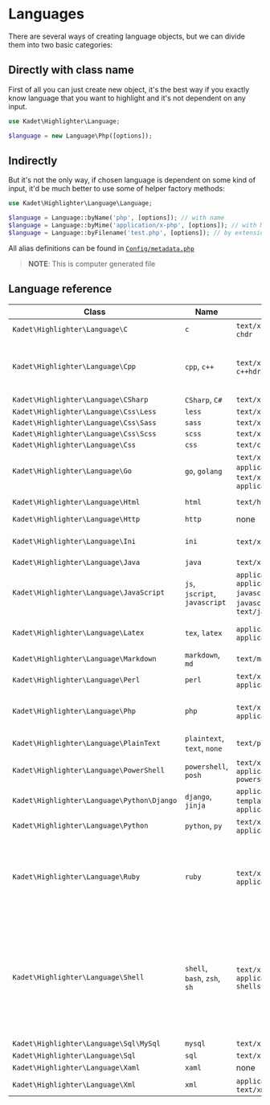 <!-- icon: code -->
# Languages
There are several ways of creating language objects, but we can divide
them into two basic categories:

## Directly with class name 
First of all you can just create new object, it's the best way if you exactly
know language that you want to highlight and it's not dependent on any input.
```php
use Kadet\Highlighter\Language;

$language = new Language\Php([options]); 
```

## Indirectly
But it's not the only way, if chosen language is dependent on some 
kind of input, it'd be much better to use some of helper factory methods:

```php
use Kadet\Highlighter\Language\Language;

$language = Language::byName('php', [options]); // with name
$language = Language::byMime('application/x-php', [options]); // with MIME type
$language = Language::byFilename('test.php', [options]); // by extension
```

All alias definitions can be found in [`Config/metadata.php`](../Config/metadata.php)
> **NOTE**: This is computer generated file

## Language reference

<!-- aliasbegin -->
Class | Name | MIME | Extension
------|------|------|----------
`Kadet\Highlighter\Language\C` | `c` | `text/x-csrc`, `text/x-chdr` | `*.c`, `*.h`, `*.idc`
`Kadet\Highlighter\Language\Cpp` | `cpp`, `c++` | `text/x-c++src`, `text/x-c++hdr` | `*.cpp`, `*.hpp`, `*.hxx`, `*.cxx`, `*.cc`, `*.hh`
`Kadet\Highlighter\Language\CSharp` | `CSharp`, `C#` | `text/x-csharp` | `*.cs`
`Kadet\Highlighter\Language\Css\Less` | `less` | `text/x-less` | `*.less`
`Kadet\Highlighter\Language\Css\Sass` | `sass` | `text/x-sass` | `*.sass`
`Kadet\Highlighter\Language\Css\Scss` | `scss` | `text/x-scss` | `*.scss`
`Kadet\Highlighter\Language\Css` | `css` | `text/css` | `*.css`
`Kadet\Highlighter\Language\Go` | `go`, `golang` | `text/x-go`, `application/x-go`, `text/x-golang`, `application/x-golang` | `*.go`
`Kadet\Highlighter\Language\Html` | `html` | `text/html` | `*.html`, `*.htm`
`Kadet\Highlighter\Language\Http` | `http` | none | none
`Kadet\Highlighter\Language\Ini` | `ini` | `text/x-ini`, `text/inf` | `*.ini`, `*.cfg`, `*.inf`
`Kadet\Highlighter\Language\Java` | `java` | `text/x-java` | `*.java`
`Kadet\Highlighter\Language\JavaScript` | `js`, `jscript`, `javascript` | `application/javascript`, `application/x-javascript`, `text/x-javascript`, `text/javascript` | `*.js`, `*.jsx`
`Kadet\Highlighter\Language\Latex` | `tex`, `latex` | `application/x-tex`, `application/x-latex` | `*.tex`, `*.aux`, `*.toc`
`Kadet\Highlighter\Language\Markdown` | `markdown`, `md` | `text/markdown` | `*.markdown`, `*.md`
`Kadet\Highlighter\Language\Perl` | `perl` | `text/x-perl`, `application/x-perl` | `*.pl`, `*.pm`, `*.t`
`Kadet\Highlighter\Language\Php` | `php` | `text/x-php`, `application/x-php` | `*.php`, `*.phtml`, `*.inc`, `*.php?`
`Kadet\Highlighter\Language\PlainText` | `plaintext`, `text`, `none` | `text/plain` | none
`Kadet\Highlighter\Language\PowerShell` | `powershell`, `posh` | `text/x-powershell`, `application/x-powershell` | `*.ps1`, `*.psm1`, `*.psd1`
`Kadet\Highlighter\Language\Python\Django` | `django`, `jinja` | `application/x-django-templating`, `application/x-jinja` | none
`Kadet\Highlighter\Language\Python` | `python`, `py` | `text/x-python`, `application/x-python` | `*.py`
`Kadet\Highlighter\Language\Ruby` | `ruby` | `text/x-ruby`, `application/x-ruby` | `*.rb`, `*.rbw`, `Rakefile`, `*.rake`, `*.gemspec`, `*.rbx`, `*.duby`, `Gemfile`
`Kadet\Highlighter\Language\Shell` | `shell`, `bash`, `zsh`, `sh` | `text/x-shellscript`, `application/x-shellscript` | `*.sh`, `*.zsh`, `*.bash`, `*.ebuild`, `*.eclass`, `*.exheres-0`, `*.exlib`, `.bashrc`, `bashrc`, `.bash_*`, `bash_*`, `PKGBUILD`
`Kadet\Highlighter\Language\Sql\MySql` | `mysql` | `text/x-mysql` | none
`Kadet\Highlighter\Language\Sql` | `sql` | `text/x-sql` | `*.sql`
`Kadet\Highlighter\Language\Xaml` | `xaml` | none | `*.xaml`
`Kadet\Highlighter\Language\Xml` | `xml` | `application/xml`, `text/xml` | `*.xml`
<!-- aliasend -->
